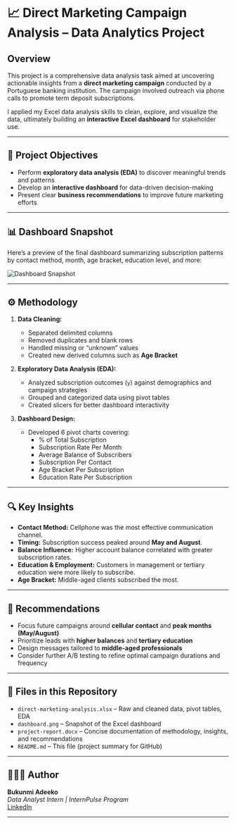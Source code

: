 # 📈 Direct Marketing Campaign Analysis – Data Analytics Project

## Overview

This project is a comprehensive data analysis task aimed at uncovering actionable insights from a **direct marketing campaign** conducted by a Portuguese banking institution. The campaign involved outreach via phone calls to promote term deposit subscriptions.

I applied my Excel data analysis skills to clean, explore, and visualize the data, ultimately building an **interactive Excel dashboard** for stakeholder use.

---

## 🧩 Project Objectives

- Perform **exploratory data analysis (EDA)** to discover meaningful trends and patterns
- Develop an **interactive dashboard** for data-driven decision-making
- Present clear **business recommendations** to improve future marketing efforts

---

## 📊 Dashboard Snapshot

Here’s a preview of the final dashboard summarizing subscription patterns by contact method, month, age bracket, education level, and more:

![Dashboard Snapshot](bank-dashboard.png)

---

## ⚙️ Methodology

1. **Data Cleaning:**
   - Separated delimited columns
   - Removed duplicates and blank rows
   - Handled missing or “unknown” values
   - Created new derived columns such as **Age Bracket**

2. **Exploratory Data Analysis (EDA):**
   - Analyzed subscription outcomes (`y`) against demographics and campaign strategies
   - Grouped and categorized data using pivot tables
   - Created slicers for better dashboard interactivity

3. **Dashboard Design:**
   - Developed 6 pivot charts covering:
     - % of Total Subscription
     - Subscription Rate Per Month
     - Average Balance of Subscribers
     - Subscription Per Contact
     - Age Bracket Per Subscription
     - Education Rate Per Subscription

---

## 🔍 Key Insights

- **Contact Method:** Cellphone was the most effective communication channel.
- **Timing:** Subscription success peaked around **May and August**.
- **Balance Influence:** Higher account balance correlated with greater subscription rates.
- **Education & Employment:** Customers in management or tertiary education were more likely to subscribe.
- **Age Bracket:** Middle-aged clients subscribed the most.

---

## 📌 Recommendations

- Focus future campaigns around **cellular contact** and **peak months (May/August)**
- Prioritize leads with **higher balances** and **tertiary education**
- Design messages tailored to **middle-aged professionals**
- Consider further A/B testing to refine optimal campaign durations and frequency

---

## 📁 Files in this Repository

- `direct-marketing-analysis.xlsx` – Raw and cleaned data, pivot tables, EDA
- `dashboard.png` – Snapshot of the Excel dashboard
- `project-report.docx` – Concise documentation of methodology, insights, and recommendations
- `README.md` – This file (project summary for GitHub)

---

## 👩🏽‍💻 Author

**Bukunmi Adeeko**  
_Data Analyst Intern | InternPulse Program_  
[LinkedIn](https://www.linkedin.com/in/bukunmiadeeko/)

---


